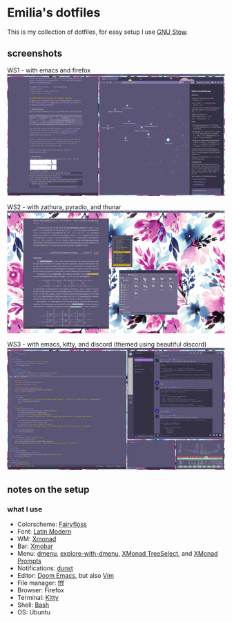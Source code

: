 # Emilia's dotfiles
This is my collection of dotfiles, for easy setup I use [GNU Stow](https://www.gnu.org/software/stow/).

## screenshots
WS1 - with emacs and firefox
![res](scrots/media/pic/scrots/res.png)

WS2 - with zathura, pyradio, and thunar
![alg-top](scrots/media/pic/scrots/alg-top.png)

WS3 - with emacs, kitty, and discord (themed using beautiful discord)
![mul](scrots/media/pic/scrots/tmp.png)

## notes on the setup
### what I use
* Colorscheme: [Fairyfloss](https://sailorhg.github.io/fairyfloss/)
* Font: [Latin Modern](https://www.gust.org.pl/projects/e-foundry/latin-modern)
* WM: [Xmonad](https://xmonad.org/)
* Bar: [Xmobar](https://xmobar.org/)
* Menu: [dmenu](https://tools.suckless.org/dmenu/), [explore-with-dmenu](https://github.com/langenhagen/explore-with-dmenu/tree/de36693901ee9b2fb0ac58330f2948f42dc48e2f), [XMonad TreeSelect](https://hackage.haskell.org/package/xmonad-contrib-0.16/docs/XMonad-Actions-TreeSelect.html), and [XMonad Prompts](https://hackage.haskell.org/package/xmonad-contrib-0.16/docs/XMonad-Prompt.html)
* Notifications: [dunst](https://github.com/dunst-project/dunst)
* Editor: [Doom Emacs](https://github.com/doomemacs/doomemacs), but also [Vim](https://www.vim.org/)
* File manager: [fff](https://github.com/dylanaraps/fff)
* Browser: Firefox
* Terminal: [Kitty](https://github.com/kovidgoyal/kitty/tree/604458810e5248fd2869131d4b440f38541a1d95)
* Shell: [Bash](https://www.gnu.org/software/bash/)
* OS: Ubuntu

